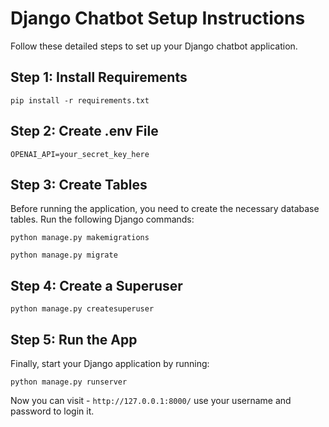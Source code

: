 # Django Chatbot Setup Instructions

Follow these detailed steps to set up your Django chatbot application.

## Step 1: Install Requirements

`
pip install -r requirements.txt
`

## Step 2: Create .env File

`
OPENAI_API=your_secret_key_here
`


## Step 3: Create Tables

Before running the application, you need to create the necessary database tables. Run the following Django commands:

`
python manage.py makemigrations
`

`
python manage.py migrate
`

## Step 4: Create a Superuser

`
python manage.py createsuperuser
`


## Step 5: Run the App

Finally, start your Django application by running:

`
python manage.py runserver
`

Now you can visit - `http://127.0.0.1:8000/`  use your username and password to login it.
